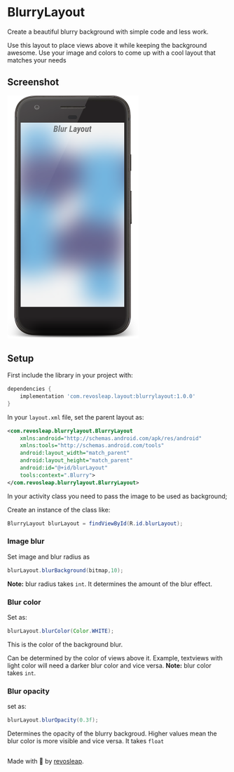 # BlurryLayout
Create a beautiful blurry background with simple code and less work.

Use this layout to place views above it while keeping the background awesome. Use your image and colors to come up 
with a cool layout that matches your needs
## Screenshot
<img src="/Screenshots/device-2018-10-11-002239.png" width="300px">

## Setup
First include the library in your project with:

```gradle
dependencies {
    implementation 'com.revosleap.layout:blurrylayout:1.0.0'
}
```

In your `layout.xml` file, set the parent layout as:

```xml
<com.revosleap.blurrylayout.BlurryLayout
    xmlns:android="http://schemas.android.com/apk/res/android"
    xmlns:tools="http://schemas.android.com/tools"
    android:layout_width="match_parent"
    android:layout_height="match_parent"
    android:id="@+id/blurLayout"
    tools:context=".Blurry">
</com.revosleap.blurrylayout.BlurryLayout>
```

In your activity class you need to pass the image to be used as background;

Create an instance of the class like:
```java
BlurryLayout blurLayout = findViewById(R.id.blurLayout);
```

### Image blur

Set image and blur radius as
```java
blurLayout.blurBackground(bitmap,10);
```

**Note:** blur radius takes ```int```. It determines the amount of the blur effect.

### Blur color
Set as:
```java 
blurLayout.blurColor(Color.WHITE);
```
This is the color of the background blur. 

Can be determined by the color of views above it. Example,
textviews with light color will need a darker blur color and vice versa. 
**Note:** blur color takes `int`.

### Blur opacity
set as:
```java 
blurLayout.blurOpacity(0.3f);
```

Determines the opacity of the blurry backgroud. Higher values mean the blur color is more visible and vice versa.
It takes `float`

##
Made with :blue_heart: by [revosleap](https://revosleap.com/).

